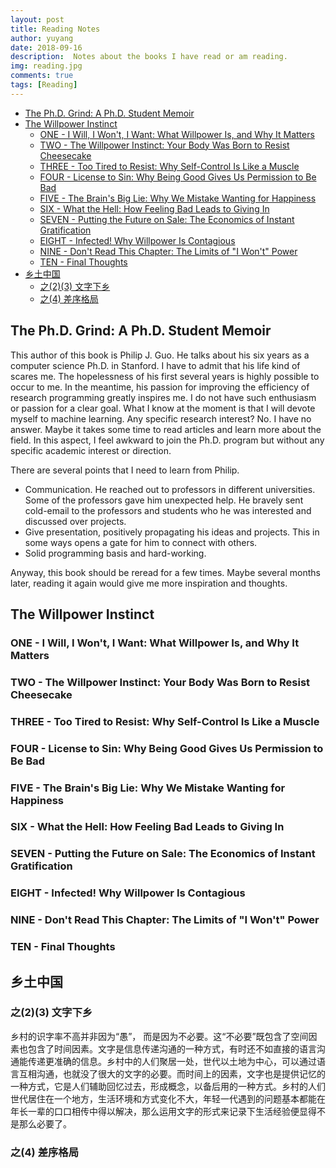 ```yaml
---
layout: post
title: Reading Notes
author: yuyang
date: 2018-09-16
description:  Notes about the books I have read or am reading.
img: reading.jpg
comments: true
tags: [Reading]
---
```

<!-- TOC -->

- [The Ph.D. Grind: A Ph.D. Student Memoir](#the-phd-grind-a-phd-student-memoir)
- [The Willpower Instinct](#the-willpower-instinct)
    - [ONE - I Will, I Won't, I Want: What Willpower Is, and Why It Matters](#one---i-will-i-wont-i-want-what-willpower-is-and-why-it-matters)
    - [TWO - The Willpower Instinct: Your Body Was Born to Resist Cheesecake](#two---the-willpower-instinct-your-body-was-born-to-resist-cheesecake)
    - [THREE - Too Tired to Resist: Why Self-Control Is Like a Muscle](#three---too-tired-to-resist-why-self-control-is-like-a-muscle)
    - [FOUR - License to Sin: Why Being Good Gives Us Permission to Be Bad](#four---license-to-sin-why-being-good-gives-us-permission-to-be-bad)
    - [FIVE - The Brain's Big Lie: Why We Mistake Wanting for Happiness](#five---the-brains-big-lie-why-we-mistake-wanting-for-happiness)
    - [SIX - What the Hell: How Feeling Bad Leads to Giving In](#six---what-the-hell-how-feeling-bad-leads-to-giving-in)
    - [SEVEN - Putting the Future on Sale: The Economics of Instant Gratification](#seven---putting-the-future-on-sale-the-economics-of-instant-gratification)
    - [EIGHT - Infected! Why Willpower Is Contagious](#eight---infected-why-willpower-is-contagious)
    - [NINE - Don't Read This Chapter: The Limits of "I Won't" Power](#nine---dont-read-this-chapter-the-limits-of-i-wont-power)
    - [TEN - Final Thoughts](#ten---final-thoughts)
- [乡土中国](#乡土中国)
    - [之(2)(3) 文字下乡](#之23-文字下乡)
    - [之(4) 差序格局](#之4-差序格局)

<!-- /TOC -->


## The Ph.D. Grind: A Ph.D. Student Memoir
This author of this book is Philip J. Guo. He talks about his six years as a computer science Ph.D. in Stanford. I have to admit that his life kind of 
scares me. The hopelessness of his first several years is highly possible to occur to me. In the meantime, his passion 
for improving the efficiency of research programming greatly inspires me. I do not have such enthusiasm or passion for 
a clear goal. What I know at the moment is that I will devote myself to machine learning. Any specific research interest?
No. I have no answer. Maybe it takes some time to read articles and learn more about the field. In this aspect, I feel 
awkward to join the Ph.D. program but without any specific academic interest or direction.

There are several points that I need to learn from Philip.
- Communication. He reached out to professors in different universities. Some of the professors gave him unexpected help. He bravely sent cold-email to 
the professors and students who he was interested and discussed over projects.
- Give presentation, positively propagating his ideas and projects. This in some ways opens a gate for him to connect with others.
- Solid programming basis and hard-working.

Anyway, this book should be reread for a few times. Maybe several months later, reading it again would give me more inspiration and thoughts.

## The Willpower Instinct

### ONE - I Will, I Won't, I Want: What Willpower Is, and Why It Matters

### TWO - The Willpower Instinct: Your Body Was Born to Resist Cheesecake

### THREE - Too Tired to Resist: Why Self-Control Is Like a Muscle

### FOUR - License to Sin: Why Being Good Gives Us Permission to Be Bad

### FIVE - The Brain's Big Lie: Why We Mistake Wanting for Happiness

### SIX - What the Hell: How Feeling Bad Leads to Giving In

### SEVEN - Putting the Future on Sale: The Economics of Instant Gratification

### EIGHT - Infected! Why Willpower Is Contagious

### NINE - Don't Read This Chapter: The Limits of "I Won't" Power

### TEN - Final Thoughts



## 乡土中国

### 之(2)(3) 文字下乡
乡村的识字率不高并非因为“愚”， 而是因为不必要。这“不必要”既包含了空间因素也包含了时间因素。文字是信息传递沟通的一种方式，有时还不如直接的语言沟通能传递更准确的信息。乡村中的人们聚居一处，世代以土地为中心，可以通过语言互相沟通，也就没了很大的文字的必要。而时间上的因素，文字也是提供记忆的一种方式，它是人们辅助回忆过去，形成概念，以备后用的一种方式。乡村的人们世代居住在一个地方，生活环境和方式变化不大，年轻一代遇到的问题基本都能在年长一辈的口口相传中得以解决，那么运用文字的形式来记录下生活经验便显得不是那么必要了。

### 之(4) 差序格局
